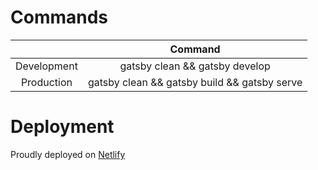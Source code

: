 # Commands

|                | Command     | 
| :------------: | :----------: |
| Development    | gatsby clean && gatsby develop  | 
| Production     | gatsby clean && gatsby build && gatsby serve |


# Deployment
Proudly deployed on [Netlify](https://app.netlify.com/sites/arabic-blog/overview)